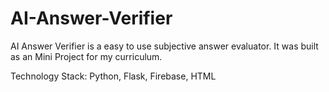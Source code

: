# AI-Answer-Verifier
AI Answer Verifier is a easy to use subjective answer evaluator.
It was built as an Mini Project for my curriculum.

Technology Stack: Python, Flask, Firebase, HTML
